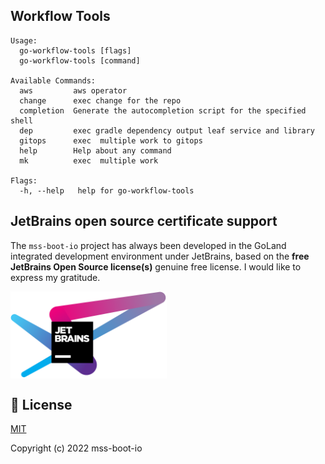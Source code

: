 ## Workflow Tools

```shell
Usage:
  go-workflow-tools [flags]
  go-workflow-tools [command]

Available Commands:
  aws         aws operator
  change      exec change for the repo
  completion  Generate the autocompletion script for the specified shell
  dep         exec gradle dependency output leaf service and library
  gitops      exec  multiple work to gitops
  help        Help about any command
  mk          exec  multiple work

Flags:
  -h, --help   help for go-workflow-tools

```

## JetBrains open source certificate support

The `mss-boot-io` project has always been developed in the GoLand integrated development environment under JetBrains, based on the **free JetBrains Open Source license(s)** genuine free license. I would like to express my gratitude.

<a href="https://www.jetbrains.com/?from=kubeadm-ha" target="_blank"><img src="https://raw.githubusercontent.com/panjf2000/illustrations/master/jetbrains/jetbrains-variant-4.png" width="250" align="middle"/></a>



## 🔑 License

[MIT](https://raw.githubusercontent.com/mss-boot-io/workflow-tools-go/main/LICENSE)

Copyright (c) 2022 mss-boot-io